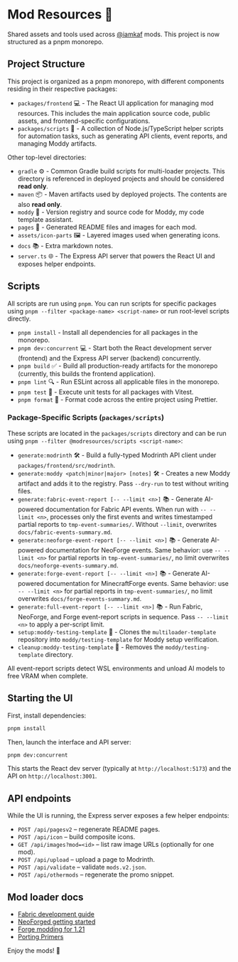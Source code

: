# Mod Resources 💾

Shared assets and tools used across [@iamkaf](https://modrinth.com/user/iamkaf) mods. This project is now structured as a pnpm monorepo.

## Project Structure

This project is organized as a pnpm monorepo, with different components residing in their respective packages:

- `packages/frontend` 💻 - The React UI application for managing mod resources. This includes the main application source code, public assets, and frontend-specific configurations.
- `packages/scripts` 📜 - A collection of Node.js/TypeScript helper scripts for automation tasks, such as generating API clients, event reports, and managing Moddy artifacts.

Other top-level directories:

- `gradle` ⚙️ - Common Gradle build scripts for multi-loader projects. This directory is referenced in deployed projects and should be considered **read only**.
- `maven` 📦 - Maven artifacts used by deployed projects. The contents are also **read only**.
- `moddy` 🤖 - Version registry and source code for Moddy, my code template assistant.
- `pages` 📄 - Generated README files and images for each mod.
- `assets/icon-parts` 🖼️ - Layered images used when generating icons.
- `docs` 📚 - Extra markdown notes.
- `server.ts` 🌐 - The Express API server that powers the React UI and exposes helper endpoints.

## Scripts

All scripts are run using `pnpm`. You can run scripts for specific packages using `pnpm --filter <package-name> <script-name>` or run root-level scripts directly.

- `pnpm install` - Install all dependencies for all packages in the monorepo.
- `pnpm dev:concurrent` 💻 - Start both the React development server (frontend) and the Express API server (backend) concurrently.
- `pnpm build` ✅ - Build all production-ready artifacts for the monorepo (currently, this builds the frontend application).
- `pnpm lint` 🔍 - Run ESLint across all applicable files in the monorepo.
- `pnpm test` 🧪 - Execute unit tests for all packages with Vitest.
- `pnpm format` 💅 - Format code across the entire project using Prettier.

### Package-Specific Scripts (`packages/scripts`)

These scripts are located in the `packages/scripts` directory and can be run using `pnpm --filter @modresources/scripts <script-name>`:

- `generate:modrinth` 🛠️ - Build a fully-typed Modrinth API client under `packages/frontend/src/modrinth`.
- `generate:moddy <patch|minor|major> [notes]` 🛠️ - Creates a new Moddy artifact and adds it to the registry. Pass `--dry-run` to test without writing files.
- `generate:fabric-event-report [-- --limit <n>]` 📚 - Generate AI-powered documentation for Fabric API events. When run with `-- --limit <n>`, processes only the first <n> events and writes timestamped partial reports to `tmp-event-summaries/`. Without `--limit`, overwrites `docs/fabric-events-summary.md`.
- `generate:neoforge-event-report [-- --limit <n>]` 📚 - Generate AI-powered documentation for NeoForge events. Same behavior: use `-- --limit <n>` for partial reports in `tmp-event-summaries/`, no limit overwrites `docs/neoforge-events-summary.md`.
- `generate:forge-event-report [-- --limit <n>]` 📚 - Generate AI-powered documentation for MinecraftForge events. Same behavior: use `-- --limit <n>` for partial reports in `tmp-event-summaries/`, no limit overwrites `docs/forge-events-summary.md`.
- `generate:full-event-report [-- --limit <n>]` 📚 - Run Fabric, NeoForge, and Forge event-report scripts in sequence. Pass `-- --limit <n>` to apply a per-script limit.
- `setup:moddy-testing-template` 🧪 - Clones the `multiloader-template` repository into `moddy/testing-template` for Moddy setup verification.
- `cleanup:moddy-testing-template` 🧹 - Removes the `moddy/testing-template` directory.

All event-report scripts detect WSL environments and unload AI models to free VRAM when complete.

## Starting the UI

First, install dependencies:

```bash
pnpm install
```

Then, launch the interface and API server:

```bash
pnpm dev:concurrent
```

This starts the React dev server (typically at `http://localhost:5173`) and the API on `http://localhost:3001`.

## API endpoints

While the UI is running, the Express server exposes a few helper endpoints:

- `POST /api/pagesv2` – regenerate README pages.
- `POST /api/icon` – build composite icons.
- `GET /api/images?mod=<id>` – list raw image URLs (optionally for one mod).
- `POST /api/upload` – upload a page to Modrinth.
- `POST /api/validate` – validate `mods.v2.json`.
- `POST /api/othermods` – regenerate the promo snippet.

## Mod loader docs

- [Fabric development guide](https://docs.fabricmc.net/develop/)
- [NeoForged getting started](https://docs.neoforged.net/docs/gettingstarted/)
- [Forge modding for 1.21](https://docs.minecraftforge.net/en/1.21.x/)
- [Porting Primers](https://github.com/neoforged/.github/tree/main/primers)

Enjoy the mods! 🚀